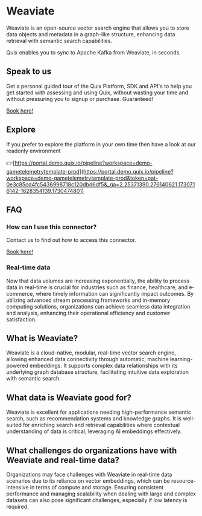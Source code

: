 <!--[tech-name]-->
# Weaviate

<!--[blurb-about-tech]-->
Weaviate is an open-source vector search engine that allows you to store data objects and metadata in a graph-like structure, enhancing data retrieval with semantic search capabilities.

Quix enables you to sync to Apache Kafka <span id="to_or_from">from</span> <span id="techname">Weaviate</span>, in seconds.

## Speak to us

Get a personal guided tour of the Quix Platform, SDK and API's to help you get started with assessing and using Quix, without wasting your time and without pressuring you to signup or purchase. Guaranteed!

[Book here!](https://share.hsforms.com/1iW0TmZzKQMChk0lxd_tGiw4yjw2?__hstc=175542013.19c333c2ae8002be5fbc6a17a447e442.1730474801833.1730474801833.1730716142494.2&__hssc=175542013.2.1730716142494&__hsfp=3927774151)


## Explore

If you prefer to explore the platform in your own time then have a look at our readonly environment

👉[https://portal.demo.quix.io/pipeline?workspace=demo-gametelemetrytemplate-prod](https://portal.demo.quix.io/pipeline?workspace=demo-gametelemetrytemplate-prod&token=pat-0e3c85cd4fc5436998718c120dbd6df5&_ga=2.25371390.276140621.1730716142-1628354139.1730474801)


## FAQ 

### How can I use this connector?

Contact us to find out how to access this connector.

[Book here!](https://share.hsforms.com/1iW0TmZzKQMChk0lxd_tGiw4yjw2?__hstc=175542013.19c333c2ae8002be5fbc6a17a447e442.1730474801833.1730474801833.1730716142494.2&__hssc=175542013.2.1730716142494&__hsfp=3927774151)

### Real-time data

Now that data volumes are increasing exponentially, the ability to process data in real-time is crucial for industries such as finance, healthcare, and e-commerce, where timely information can significantly impact outcomes. By utilizing advanced stream processing frameworks and in-memory computing solutions, organizations can achieve seamless data integration and analysis, enhancing their operational efficiency and customer satisfaction.

## What is <span id="techname">Weaviate</span>?

<!--[tech-seo-text]-->
Weaviate is a cloud-native, modular, real-time vector search engine, allowing enhanced data connectivity through automatic, machine learning-powered embeddings. It supports complex data relationships with its underlying graph database structure, facilitating intuitive data exploration with semantic search.

## What data is <span id="techname">Weaviate</span> good for?

<!--[tech-data-seo-text]-->
Weaviate is excellent for applications needing high-performance semantic search, such as recommendation systems and knowledge graphs. It is well-suited for enriching search and retrieval capabilities where contextual understanding of data is critical, leveraging AI embeddings effectively.

## What challenges do organizations have with <span id="techname">Weaviate</span> and real-time data?

<!--[tech-challenges-seo-text]-->
Organizations may face challenges with Weaviate in real-time data scenarios due to its reliance on vector embeddings, which can be resource-intensive in terms of compute and storage. Ensuring consistent performance and managing scalability when dealing with large and complex datasets can also pose significant challenges, especially if low latency is required.